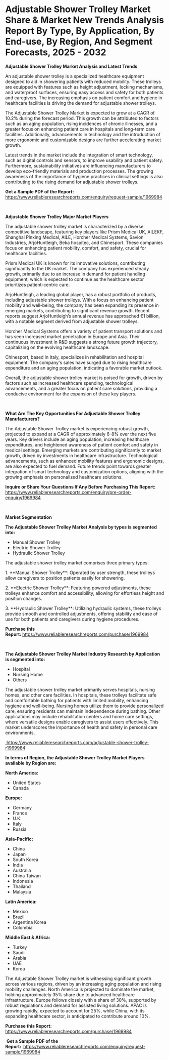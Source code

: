 <p><h1>Adjustable Shower Trolley Market Share & Market New Trends Analysis Report By Type, By Application, By End-use, By Region, And Segment Forecasts, 2025 - 2032</h1></p><p><strong>Adjustable Shower Trolley Market Analysis and Latest Trends</strong></p>
<p><p>An adjustable shower trolley is a specialized healthcare equipment designed to aid in showering patients with reduced mobility. These trolleys are equipped with features such as height adjustment, locking mechanisms, and waterproof surfaces, ensuring easy access and safety for both patients and caregivers. The increasing emphasis on patient comfort and hygiene in healthcare facilities is driving the demand for adjustable shower trolleys.</p><p>The Adjustable Shower Trolley Market is expected to grow at a CAGR of 10.2% during the forecast period. This growth can be attributed to factors such as an aging population, rising incidences of chronic illnesses, and a greater focus on enhancing patient care in hospitals and long-term care facilities. Additionally, advancements in technology and the introduction of more ergonomic and customizable designs are further accelerating market growth.</p><p>Latest trends in the market include the integration of smart technology, such as digital controls and sensors, to improve usability and patient safety. Furthermore, sustainability initiatives are influencing manufacturers to develop eco-friendly materials and production processes. The growing awareness of the importance of hygiene practices in clinical settings is also contributing to the rising demand for adjustable shower trolleys.</p></p>
<p><strong>Get a Sample PDF of the Report:&nbsp;</strong> <a href="https://www.reliableresearchreports.com/enquiry/request-sample/1969984?utm_campaign=2321&utm_medium=2&utm_source=Github&utm_content=ia&utm_term=13042025&utm_id=adjustable-shower-trolley">https://www.reliableresearchreports.com/enquiry/request-sample/1969984</a></p>
<p>&nbsp;</p>
<p><strong>Adjustable Shower Trolley Major Market Players</strong></p>
<p><p>The adjustable shower trolley market is characterized by a diverse competitive landscape, featuring key players like Prism Medical UK, AILEKF, Shanghai Pinxing Medical, AILE, Horcher Medical Systems, Savion Industries, ArjoHuntleigh, Beka hospitec, and Chinesport. These companies focus on enhancing patient mobility, comfort, and safety, crucial for healthcare facilities.</p><p>Prism Medical UK is known for its innovative solutions, contributing significantly to the UK market. The company has experienced steady growth, primarily due to an increase in demand for patient handling equipment, which is expected to continue as the healthcare sector prioritizes patient-centric care.</p><p>ArjoHuntleigh, a leading global player, has a robust portfolio of products, including adjustable shower trolleys. With a focus on enhancing patient mobility and well-being, the company has been expanding its presence in emerging markets, contributing to significant revenue growth. Recent reports suggest ArjoHuntleigh’s annual revenue has approached €1 billion, with a notable segment derived from adjustable shower trolleys.</p><p>Horcher Medical Systems offers a variety of patient transport solutions and has seen increased market penetration in Europe and Asia. Their continuous investment in R&D suggests a strong future growth trajectory, capitalizing on the evolving healthcare landscape.</p><p>Chinesport, based in Italy, specializes in rehabilitation and hospital equipment. The company's sales have surged due to rising healthcare expenditure and an aging population, indicating a favorable market outlook. </p><p>Overall, the adjustable shower trolley market is poised for growth, driven by factors such as increased healthcare spending, technological advancements, and a greater focus on patient care solutions, providing a conducive environment for the expansion of these key players.</p></p>
<p>&nbsp;</p>
<p><strong>What Are The Key Opportunities For Adjustable Shower Trolley Manufacturers?</strong></p>
<p><p>The Adjustable Shower Trolley market is experiencing robust growth, projected to expand at a CAGR of approximately 6-8% over the next five years. Key drivers include an aging population, increasing healthcare expenditures, and heightened awareness of patient comfort and safety in medical settings. Emerging markets are contributing significantly to market growth, driven by investments in healthcare infrastructure. Technological advancements, such as enhanced mobility features and ergonomic designs, are also expected to fuel demand. Future trends point towards greater integration of smart technology and customization options, aligning with the growing emphasis on personalized healthcare solutions.</p></p>
<p><strong>Inquire or Share Your Questions If Any Before Purchasing This Report:</strong> <a href="https://www.reliableresearchreports.com/enquiry/pre-order-enquiry/1969984?utm_campaign=2321&utm_medium=2&utm_source=Github&utm_content=ia&utm_term=13042025&utm_id=adjustable-shower-trolley">https://www.reliableresearchreports.com/enquiry/pre-order-enquiry/1969984</a></p>
<p>&nbsp;</p>
<p><strong>Market Segmentation</strong></p>
<p><strong>The Adjustable Shower Trolley Market Analysis by types is segmented into:</strong></p>
<p><ul><li>Manual Shower Trolley</li><li>Electric Shower Trolley</li><li>Hydraulic Shower Trolley</li></ul></p>
<p><p>The adjustable shower trolley market comprises three primary types: </p><p>1. **Manual Shower Trolley**: Operated by user strength, these trolleys allow caregivers to position patients easily for showering.</p><p>  </p><p>2. **Electric Shower Trolley**: Featuring powered adjustments, these trolleys enhance comfort and accessibility, allowing for effortless height and position changes.</p><p>3. **Hydraulic Shower Trolley**: Utilizing hydraulic systems, these trolleys provide smooth and controlled adjustments, offering stability and ease of use for both patients and caregivers during hygiene procedures.</p></p>
<p><strong>Purchase this Report:&nbsp;</strong><a href="https://www.reliableresearchreports.com/purchase/1969984?utm_campaign=2321&utm_medium=2&utm_source=Github&utm_content=ia&utm_term=13042025&utm_id=adjustable-shower-trolley">https://www.reliableresearchreports.com/purchase/1969984</a></p>
<p>&nbsp;</p>
<p><strong>The Adjustable Shower Trolley Market Industry Research by Application is segmented into:</strong></p>
<p><ul><li>Hospital</li><li>Nursing Home</li><li>Others</li></ul></p>
<p><p>The adjustable shower trolley market primarily serves hospitals, nursing homes, and other care facilities. In hospitals, these trolleys facilitate safe and comfortable bathing for patients with limited mobility, enhancing hygiene and well-being. Nursing homes utilize them to provide personalized care, ensuring residents can maintain independence during bathing. Other applications may include rehabilitation centers and home care settings, where versatile designs enable caregivers to assist users effectively. This market underscores the importance of health and safety in personal care environments.</p></p>
<p><a href="https://www.reliableresearchreports.com/adjustable-shower-trolley-r1969984?utm_campaign=2321&utm_medium=2&utm_source=Github&utm_content=ia&utm_term=13042025&utm_id=adjustable-shower-trolley">&nbsp;https://www.reliableresearchreports.com/adjustable-shower-trolley-r1969984</a></p>
<p><strong>In terms of Region, the Adjustable Shower Trolley Market Players available by Region are:</strong></p>
<p>
    <p> <strong> North America: </strong>
        <ul>
            <li>United States</li>
            <li>Canada</li>
        </ul>
        </p> 
    <p> <strong> Europe: </strong>
        <ul>
            <li>Germany</li>
            <li>France</li>
            <li>U.K.</li>
            <li>Italy</li>
            <li>Russia</li>
        </ul>
        </p> 
    <p> <strong> Asia-Pacific: </strong>
        <ul>
            <li>China</li>
            <li>Japan</li>
            <li>South Korea</li>
            <li>India</li>
            <li>Australia</li>
            <li>China Taiwan</li>
            <li>Indonesia</li>
            <li>Thailand</li>
            <li>Malaysia</li>
        </ul>
        </p> 
    <p> <strong> Latin America: </strong>
        <ul>
            <li>Mexico</li>
            <li>Brazil</li>
            <li>Argentina Korea</li>
            <li>Colombia</li>
        </ul>
        </p> 
    <p> <strong> Middle East & Africa: </strong>
        <ul>
            <li>Turkey</li>
            <li>Saudi</li>
            <li>Arabia</li>
            <li>UAE</li>
            <li>Korea</li>
        </ul>
    </p>
    </p>
<p><p>The Adjustable Shower Trolley market is witnessing significant growth across various regions, driven by an increasing aging population and rising mobility challenges. North America is projected to dominate the market, holding approximately 35% share due to advanced healthcare infrastructure. Europe follows closely with a share of 30%, supported by robust regulations and demand for assisted living solutions. APAC is growing rapidly, expected to account for 25%, while China, with its expanding healthcare sector, is anticipated to contribute around 10%.</p></p>
<p><strong>Purchase this Report: </strong><a href="https://www.reliableresearchreports.com/purchase/1969984?utm_campaign=2321&utm_medium=2&utm_source=Github&utm_content=ia&utm_term=13042025&utm_id=adjustable-shower-trolley">https://www.reliableresearchreports.com/purchase/1969984</a></p>
<p>&nbsp;<strong>Get a Sample PDF of the Report:&nbsp;&nbsp;</strong><a href="https://www.reliableresearchreports.com/enquiry/request-sample/1969984?utm_campaign=2321&utm_medium=2&utm_source=Github&utm_content=ia&utm_term=13042025&utm_id=adjustable-shower-trolley">https://www.reliableresearchreports.com/enquiry/request-sample/1969984</a></p>
<p><strong></strong></p>
<p><p></p><p></p><p></p></p>